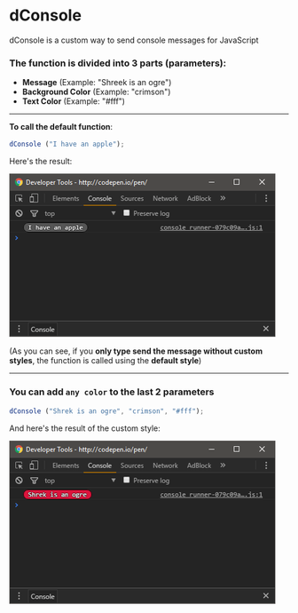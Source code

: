 # dConsole

dConsole is a custom way to send console messages for JavaScript

### The function is divided into 3 parts (parameters):

* **Message**			(Example: "Shreek is an ogre")
* **Background Color**	(Example: "crimson")
* **Text Color**		(Example: "#fff")

---

**To call the default function**:

```javascript
dConsole ("I have an apple");
```

Here's the result:

![alt tag](https://raw.githubusercontent.com/dcy987/dConsole/master/screenshots/screenshot-01.png)

(As you can see, if you **only type send the message without custom styles**, the function is called using the **default style**)

---

### You can add `any color` to the last 2 parameters 

```javascript
dConsole ("Shrek is an ogre", "crimson", "#fff");
```
And here's the result of the custom style:

![alt tag](https://raw.githubusercontent.com/dcy987/dConsole/master/screenshots/screenshot-02.png)
